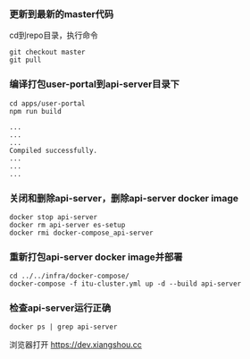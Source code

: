 ### 更新到最新的master代码
cd到repo目录，执行命令
```
git checkout master
git pull
```

### 编译打包user-portal到api-server目录下
```
cd apps/user-portal
npm run build

...
...
...
Compiled successfully.
...
...
...

```
### 关闭和删除api-server，删除api-server docker image
```
docker stop api-server
docker rm api-server es-setup
docker rmi docker-compose_api-server
```

### 重新打包api-server docker image并部署
```
cd ../../infra/docker-compose/
docker-compose -f itu-cluster.yml up -d --build api-server
```

### 检查api-server运行正确
```
docker ps | grep api-server
```
浏览器打开 https://dev.xiangshou.cc